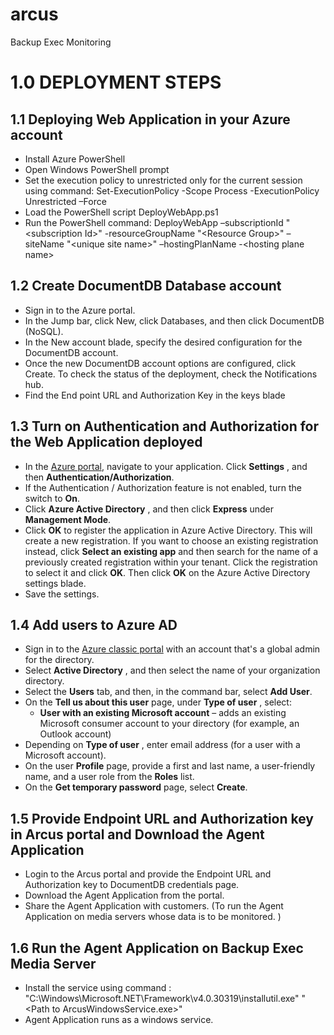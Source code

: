 # arcus
Backup Exec Monitoring


# 1.0	DEPLOYMENT STEPS

## 1.1	Deploying Web Application in your Azure account

- Install Azure PowerShell
- Open Windows PowerShell prompt
- Set the execution policy to unrestricted only for the current session using command: Set-ExecutionPolicy -Scope Process -ExecutionPolicy Unrestricted –Force
- Load the PowerShell script DeployWebApp.ps1
- Run the PowerShell command: DeployWebApp –subscriptionId &quot;&lt;subscription Id&gt;&quot; -resourceGroupName &quot;&lt;Resource Group&gt;&quot; –siteName &quot;&lt;unique site name&gt;&quot; –hostingPlanName -&lt;hosting plane name&gt;

## 1.2	Create DocumentDB Database account

- Sign in to the Azure portal.
- In the Jump bar, click New, click Databases, and then click DocumentDB (NoSQL).
- In the New account blade, specify the desired configuration for the DocumentDB account.
- Once the new DocumentDB account options are configured, click Create. To check the status of the deployment, check the Notifications hub.
- Find the End point URL and Authorization Key in the keys blade

## 1.3	Turn on Authentication and Authorization for the Web Application deployed

- In the [Azure portal](https://portal.azure.com/), navigate to your application. Click **Settings** , and then **Authentication/Authorization**.
- If the Authentication / Authorization feature is not enabled, turn the switch to **On**.
- Click **Azure Active Directory** , and then click **Express** under **Management Mode**.
- Click **OK** to register the application in Azure Active Directory. This will create a new registration. If you want to choose an existing registration instead, click **Select an existing app** and then search for the name of a previously created registration within your tenant. Click the registration to select it and click **OK**. Then click **OK** on the Azure Active Directory settings blade.
- Save the settings.

## 1.4	Add users to Azure AD

- Sign in to the [Azure classic portal](https://manage.windowsazure.com/) with an account that&#39;s a global admin for the directory.
- Select **Active Directory** , and then select the name of your organization directory.
- Select the **Users** tab, and then, in the command bar, select **Add User**.
- On the **Tell us about this user** page, under **Type of user** , select:
  -  **User with an existing Microsoft account** – adds an existing Microsoft consumer account to your directory (for example, an Outlook account)
- Depending on **Type of user** , enter email address (for a user with a Microsoft account).
- On the user **Profile** page, provide a first and last name, a user-friendly name, and a user role from the **Roles** list.
- On the **Get temporary password** page, select **Create**.

## 1.5	Provide Endpoint URL and Authorization key in Arcus portal and Download the Agent Application

- Login to the Arcus portal and provide the Endpoint URL and Authorization key to DocumentDB credentials page.
- Download the Agent Application from the portal.
- Share the Agent Application with customers. (To run the Agent Application on media servers whose data is to be monitored. )

## 1.6	Run the Agent Application on Backup Exec Media Server

- Install the service using command : &quot;C:\Windows\Microsoft.NET\Framework\v4.0.30319\installutil.exe&quot; &quot;&lt;Path to ArcusWindowsService.exe&gt;&quot;
- Agent Application runs as a windows service.



